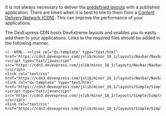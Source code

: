 It is not always necessary to deliver the [predefined layouts](/concepts/40%20SPA%20Framework/13%20Built-in%20Layouts '/Documentation/Guide/SPA_Framework/Built-in_Layouts/') with a published application. There are times when it is best to link to them from a [Content Delivery Network (CDN)](https://en.wikipedia.org/wiki/Content_delivery_network). This can improve the performance of your applications.

The DevExpress CDN hosts DevExtreme layouts and enables you to easily add them to your applications. Links to the required files should be added in the following manner.

    <!--HTML--><link rel="dx-template" type="text/html" href="https://cdn3.devexpress.com/jslib/minor_16_1/layouts/Navbar/NavbarLayout.html"/>    
    <script type="text/javascript" src="https://cdn3.devexpress.com/jslib/minor_16_1/layouts/Navbar/NavbarLayout.js"></script>
    <link rel="text/css" href="https://cdn3.devexpress.com/jslib/minor_16_1/layouts/Navbar/NavbarLayout.css"/>
    <link rel="dx-template" type="text/html" href="https://cdn3.devexpress.com/jslib/minor_16_1/layouts/Simple/SimpleLayout.html"/>    
    <script type="text/javascript" src="https://cdn3.devexpress.com/jslib/minor_16_1/layouts/Simple/SimpleLayout.js"></script>
    <link rel="text/css" href="https://cdn3.devexpress.com/jslib/minor_16_1/layouts/Simple/SimpleLayout.css"/>
